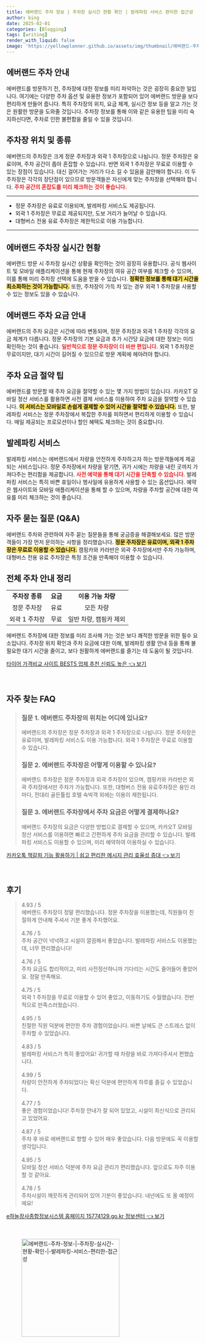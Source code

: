 ```yaml
---
title: 에버랜드 주차 정보 | 주차장 실시간 현황 확인 | 발레파킹 서비스 편리한 접근성
author: bing
date: 2025-02-01
categories: [Blogging]
tags: [writing]
render_with_liquid: false
image: 'https://yellowplanner.github.io/assets/img/thumbnail/에버랜드-주차-정보-|-주차장-실시간-현황-확인-|-발레파킹-서비스-편리한-접근성.webp'
---
```



<h2 id='에버랜드_주차_안내'>에버랜드 주차 안내</h2>

<p>에버랜드를 방문하기 전, 주차장에 대한 정보를 미리 파악하는 것은 굉장히 중요한 일입니다. 여기에는 다양한 주차 옵션 및 유용한 정보가 포함되어 있어 에버랜드 방문을 보다 편리하게 만들어 줍니다. 특히 주차장의 위치, 요금 체계, 실시간 정보 등을 알고 가는 것은 원활한 방문을 도와줄 것입니다. 주차장 정보를 통해 이와 같은 유용한 팁을 미리 숙지하신다면, 주차로 인한 불편함을 줄일 수 있을 것입니다.</p>

<h2 id='주차장_위치와_종류'>주차장 위치 및 종류</h2>

<p>에버랜드의 주차장은 크게 정문 주차장과 외곽 1 주차장으로 나뉩니다. 정문 주차장은 유료이며, 주차 공간이 좁아 혼잡할 수 있습니다. 반면 외곽 1 주차장은 무료로 이용할 수 있는 장점이 있습니다. 대신 걸어가는 거리가 다소 길 수 있음을 감안해야 합니다. 이 두 주차장은 각각의 장단점이 있으므로 방문객들은 자신에게 맞는 주차장을 선택해야 합니다. <b><span style="color: #ee2323;">주차 공간의 혼잡도를 미리 체크하는 것이 좋습니다.</span></b></p>

<hr />

<ul>
    <li>정문 주차장은 유료로 이용되며, 발레파킹 서비스도 제공됩니다.</li>
    <li>외곽 1 주차장은 무료로 제공되지만, 도보 거리가 늘어날 수 있습니다.</li>
    <li>대형버스 전용 유료 주차장은 제한적으로 이용 가능합니다.</li>
</ul>

<hr />

<h2 id='실시간_주차장_현황'>에버랜드 주차장 실시간 현황</h2>

<p>에버랜드 방문 시 주차장 실시간 상황을 확인하는 것이 굉장히 유용합니다. 공식 웹사이트 및 모바일 애플리케이션을 통해 현재 주차장의 여유 공간 여부를 체크할 수 있으며, 이를 통해 미리 주차장 선택에 도움을 받을 수 있습니다. <b><span style="background-color: #ffe066;">정확한 정보를 통해 대기 시간을 최소화하는 것이 가능합니다.</span></b> 또한, 주차장이 가득 차 있는 경우 외곽 1 주차장을 사용할 수 있는 정보도 있을 수 있습니다.</p>

<h2 id='주차_요금_안내'>에버랜드 주차 요금 안내</h2>

<p>에버랜드의 주차 요금은 시간에 따라 변동되며, 정문 주차장과 외곽 1 주차장 각각의 요금 체계가 다릅니다. 정문 주차장의 기본 요금과 추가 시간당 요금에 대한 정보는 미리 확인하는 것이 좋습니다. <b><span style="color: #ee2323;">일반적으로 정문 주차장이 더 비싼 편입니다.</span></b> 외곽 1 주차장은 무료이지만, 대기 시간이 길어질 수 있으므로 방문 계획에 헤아려야 합니다. </p>

<h2 id='주차_요금_절약_팁'>주차 요금 절약 팁</h2>

<p>에버랜드를 방문할 때 주차 요금을 절약할 수 있는 몇 가지 방법이 있습니다. 카카오T 모바일 정산 서비스를 활용하면 사전 결제 서비스를 이용하여 주차 요금을 절약할 수 있습니다. <b><span style="background-color: #ffe066;">이 서비스는 모바일로 손쉽게 결제할 수 있어 시간을 절약할 수 있습니다.</span></b> 또한, 발레파킹 서비스는 정문 주차장에서 복잡한 주차를 피하면서 편리하게 이용할 수 있습니다. 매일 제공되는 프로모션이나 할인 혜택도 체크하는 것이 중요합니다.</p>

<h2 id='발레파킹_서비스'>발레파킹 서비스</h2>

<p>발레파킹 서비스는 에버랜드에서 차량을 안전하게 주차하고자 하는 방문객들에게 제공되는 서비스입니다. 정문 주차장에서 차량을 맡기면, 귀가 시에는 차량을 내린 곳까지 가져다주는 편리함을 제공합니다. <b><span style="color: #ee2323;">사전 예약을 통해 대기 시간을 단축할 수 있습니다.</span></b> 발레파킹 서비스는 특히 바쁜 휴일이나 행사일에 유용하게 사용할 수 있는 옵션입니다. 예약은 웹사이트와 모바일 애플리케이션을 통해 할 수 있으며, 차량을 주차할 공간에 대한 여유를 미리 체크하는 것이 좋습니다.</p>

<h2 id='자주_묻는_질문'>자주 묻는 질문 (Q&A)</h2>

<p>에버랜드 주차와 관련하여 자주 묻는 질문들을 통해 궁금증을 해결해보세요. 많은 방문객들이 가장 먼저 문의하는 사항을 정리했습니다. <b><span style="background-color: #ffe066;">정문 주차장은 유료이며, 외곽 1 주차장은 무료로 이용할 수 있습니다.</span></b> 캠핑카와 카라반은 외곽 주차장에서만 주차 가능하며, 대형버스 전용 유료 주차장은 특정 조건을 만족해야 이용할 수 있습니다.</p>

<h2 id='전체_안내'>전체 주차 안내 정리</h2>

<table>
    <tr>
        <td style="text-align: center; height: 17px;"><b>주차장 종류</b></td>
        <td style="text-align: center; height: 17px;"><b>요금</b></td>
        <td style="text-align: center; height: 17px;"><b>이용 가능 차량</b></td>
    </tr>
    <tr>
        <td style="text-align: center; height: 17px;">정문 주차장</td>
        <td style="text-align: center; height: 17px;">유료</td>
        <td style="text-align: center; height: 17px;">모든 차량</td>
    </tr>
    <tr>
        <td style="text-align: center; height: 17px;">외곽 1 주차장</td>
        <td style="text-align: center; height: 17px;">무료</td>
        <td style="text-align: center; height: 17px;">일반 차량, 캠핑카 제외</td>
    </tr>
</table>

<p>에버랜드 주차장에 대한 정보를 미리 조사해 가는 것은 보다 쾌적한 방문을 위한 필수 요소입니다. 주차장 위치 확인과 주차 요금에 대한 이해, 발레파킹 생활 안내 등을 통해 불필요한 대기 시간을 줄이고, 보다 원활하게 에버랜드를 즐기는 데 도움이 될 것입니다.</p>


<p><a class="click-button" title="타이어 가격비교 사이트 BEST5 업체 추천 신뢰도 높은" href="https://yellowplanner.github.io/posts/%ED%83%80%EC%9D%B4%EC%96%B4-%EA%B0%80%EA%B2%A9%EB%B9%84%EA%B5%90-%EC%82%AC%EC%9D%B4%ED%8A%B8-BEST5-%EC%97%85%EC%B2%B4-%EC%B6%94%EC%B2%9C-%EC%8B%A0%EB%A2%B0%EB%8F%84-%EB%86%92%EC%9D%80/" rel="dofollow">타이어 가격비교 사이트 BEST5 업체 추천 신뢰도 높은 👈 보기</a></p><br>
<h2 id='자주_찾는_FAQ'>자주 찾는 FAQ</h2>
<div itemscope="" itemtype="https://schema.org/FAQPage"> 
<blockquote> 
<div itemscope="" itemprop="mainEntity" itemtype="https://schema.org/Question"> 
<h3 itemprop="name">질문 1. 에버랜드 주차장의 위치는 어디에 있나요?</h3> 
<div itemscope="" itemprop="acceptedAnswer" itemtype="https://schema.org/Answer"> 
<span itemprop="text"> 
<p>에버랜드의 주차장은 정문 주차장과 외곽 1 주차장으로 나뉩니다. 정문 주차장은 유료이며, 발레파킹 서비스도 이용 가능합니다. 외곽 1 주차장은 무료로 이용할 수 있습니다.</p> 
</span> 
</div> 
</div> 

<div itemscope="" itemprop="mainEntity" itemtype="https://schema.org/Question"> 
<h3 itemprop="name">질문 2. 에버랜드 주차장은 어떻게 이용할 수 있나요?</h3> 
<div itemscope="" itemprop="acceptedAnswer" itemtype="https://schema.org/Answer"> 
<span itemprop="text"> 
<p>에버랜드 주차장은 정문 주차장과 외곽 주차장이 있으며, 캠핑카와 카라반은 외곽 주차장에서만 주차가 가능합니다. 또한, 대형버스 전용 유료주차장은 용인 라마다, 전대리 골든튤립 호텔 숙박객 외에는 이용이 제한됩니다.</p> 
</span> 
</div> 
</div> 

<div itemscope="" itemprop="mainEntity" itemtype="https://schema.org/Question"> 
<h3 itemprop="name">질문 3. 에버랜드 주차장에서 주차 요금은 어떻게 결제하나요?</h3> 
<div itemscope="" itemprop="acceptedAnswer" itemtype="https://schema.org/Answer"> 
<span itemprop="text"> 
<p>에버랜드 주차장의 요금은 다양한 방법으로 결제할 수 있으며, 카카오T 모바일 정산 서비스를 이용하면 빠르고 간편하게 주차 요금을 관리할 수 있습니다. 발레파킹 서비스도 이용할 수 있으며, 미리 예약하여 이용하실 수 있습니다.</p> 
</span> 
</div> 
</div> 

</blockquote> 
</div>
<p><a class="click-button" title="카카오톡 책갈피 기능 활용하기 | 쉽고 편리한 메시지 관리 효율성 증대" href="https://yellowplanner.github.io/posts/%EC%B9%B4%EC%B9%B4%EC%98%A4%ED%86%A1-%EC%B1%85%EA%B0%88%ED%94%BC-%EA%B8%B0%EB%8A%A5-%ED%99%9C%EC%9A%A9%ED%95%98%EA%B8%B0-%EC%89%BD%EA%B3%A0-%ED%8E%B8%EB%A6%AC%ED%95%9C-%EB%A9%94%EC%8B%9C%EC%A7%80-%EA%B4%80%EB%A6%AC-%ED%9A%A8%EC%9C%A8%EC%84%B1-%EC%A6%9D%EB%8C%80/" rel="dofollow">카카오톡 책갈피 기능 활용하기 | 쉽고 편리한 메시지 관리 효율성 증대 👈 보기</a></p><br>
<h2 id='후기'>후기</h2>
<div itemscope itemtype="https://schema.org/Product">
  <blockquote>
  <div itemprop="review" itemscope itemtype="https://schema.org/Review">
      <div itemprop="reviewRating" itemscope itemtype="https://schema.org/Rating"> <span itemprop="ratingValue">4.93</span> / <span itemprop="bestRating">5</span> </div>
      <span itemprop="reviewBody">에버랜드 주차장이 정말 편리했습니다. 정문 주차장을 이용했는데, 직원들이 친절하게 안내해 주셔서 기분 좋게 주차했어요.</span>
  </div>
  <br>
  <div itemprop="review" itemscope itemtype="https://schema.org/Review">
      <div itemprop="reviewRating" itemscope itemtype="https://schema.org/Rating"> <span itemprop="ratingValue">4.76</span> / <span itemprop="bestRating">5</span> </div>
      <span itemprop="reviewBody">주차 공간이 넉넉하고 시설이 깔끔해서 좋았습니다. 발레파킹 서비스도 이용했는데, 너무 편리했습니다!</span>
  </div>
  <br>
  <div itemprop="review" itemscope itemtype="https://schema.org/Review">
      <div itemprop="reviewRating" itemscope itemtype="https://schema.org/Rating"> <span itemprop="ratingValue">4.76</span> / <span itemprop="bestRating">5</span> </div>
      <span itemprop="reviewBody">주차 요금도 합리적이고, 미리 사전정산하니까 기다리는 시간도 줄어들어 좋았어요. 정말 만족해요.</span>
  </div>
  <br>
  <div itemprop="review" itemscope itemtype="https://schema.org/Review">
      <div itemprop="reviewRating" itemscope itemtype="https://schema.org/Rating"> <span itemprop="ratingValue">4.75</span> / <span itemprop="bestRating">5</span> </div>
      <span itemprop="reviewBody">외곽 1 주차장을 무료로 이용할 수 있어 좋았고, 이동하기도 수월했습니다. 전반적으로 만족스러웠습니다.</span>
  </div>
  <br>
  <div itemprop="review" itemscope itemtype="https://schema.org/Review">
      <div itemprop="reviewRating" itemscope itemtype="https://schema.org/Rating"> <span itemprop="ratingValue">4.95</span> / <span itemprop="bestRating">5</span> </div>
      <span itemprop="reviewBody">친절한 직원 덕분에 편안한 주차 경험이었습니다. 바쁜 날에도 큰 스트레스 없이 주차할 수 있었습니다.</span>
  </div>
  <br>
  <div itemprop="review" itemscope itemtype="https://schema.org/Review">
      <div itemprop="reviewRating" itemscope itemtype="https://schema.org/Rating"> <span itemprop="ratingValue">4.83</span> / <span itemprop="bestRating">5</span> </div>
      <span itemprop="reviewBody">발레파킹 서비스가 특히 좋았어요! 귀가할 때 차량을 바로 가져다주셔서 편했습니다.</span>
  </div>
  <br>
  <div itemprop="review" itemscope itemtype="https://schema.org/Review">
      <div itemprop="reviewRating" itemscope itemtype="https://schema.org/Rating"> <span itemprop="ratingValue">4.99</span> / <span itemprop="bestRating">5</span> </div>
      <span itemprop="reviewBody">차량이 안전하게 주차되었다는 확신 덕분에 편안하게 하루를 즐길 수 있었습니다.</span>
  </div>
  <br>
  <div itemprop="review" itemscope itemtype="https://schema.org/Review">
      <div itemprop="reviewRating" itemscope itemtype="https://schema.org/Rating"> <span itemprop="ratingValue">4.77</span> / <span itemprop="bestRating">5</span> </div>
      <span itemprop="reviewBody">좋은 경험이었습니다! 주차장 안내가 잘 되어 있었고, 시설이 최신식으로 관리되고 있었어요.</span>
  </div>
  <br>
  <div itemprop="review" itemscope itemtype="https://schema.org/Review">
      <div itemprop="reviewRating" itemscope itemtype="https://schema.org/Rating"> <span itemprop="ratingValue">4.87</span> / <span itemprop="bestRating">5</span> </div>
      <span itemprop="reviewBody">주차 후 바로 에버랜드로 향할 수 있어 매우 좋았습니다. 다음 방문에도 꼭 이용할 생각입니다.</span>
  </div>
  <br>
  <div itemprop="review" itemscope itemtype="https://schema.org/Review">
      <div itemprop="reviewRating" itemscope itemtype="https://schema.org/Rating"> <span itemprop="ratingValue">4.95</span> / <span itemprop="bestRating">5</span> </div>
      <span itemprop="reviewBody">모바일 정산 서비스 덕분에 주차 요금 관리가 편리했습니다. 앞으로도 자주 이용할 것 같아요.</span>
  </div>
  <br>
  <div itemprop="review" itemscope itemtype="https://schema.org/Review">
      <div itemprop="reviewRating" itemscope itemtype="https://schema.org/Rating"> <span itemprop="ratingValue">4.78</span> / <span itemprop="bestRating">5</span> </div>
      <span itemprop="reviewBody">주차시설이 깨끗하게 관리되어 있어 기분이 좋았습니다. 내년에도 또 올 예정이에요!</span>
  </div>
  </blockquote>
</div>
<p><a class="click-button" title="e하늘장사종합정보시스템 홈페이지 15774129.go.kr 정보센터" href="https://yellowplanner.github.io/posts/e%ED%95%98%EB%8A%98%EC%9E%A5%EC%82%AC%EC%A2%85%ED%95%A9%EC%A0%95%EB%B3%B4%EC%8B%9C%EC%8A%A4%ED%85%9C-%ED%99%88%ED%8E%98%EC%9D%B4%EC%A7%80-15774129.go.kr-%EC%A0%95%EB%B3%B4%EC%84%BC%ED%84%B0/" rel="dofollow">e하늘장사종합정보시스템 홈페이지 15774129.go.kr 정보센터 👈 보기</a></p><br>
<figure class="image"><img src="https://yellowplanner.github.io/assets/img/thumbnail/에버랜드-주차-정보-|-주차장-실시간-현황-확인-|-발레파킹-서비스-편리한-접근성.webp" alt="에버랜드-주차-정보-|-주차장-실시간-현황-확인-|-발레파킹-서비스-편리한-접근성" width="256" height="256"></figure>